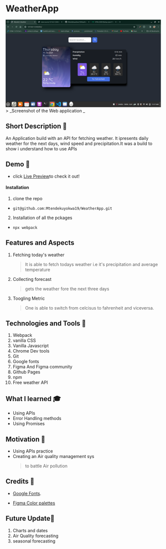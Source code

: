 # WeatherApp

![Screenshot of the overall setup](./readmepngs/weather.png) > _Screenshot of the Web application _

## Short Description 🎲

An Application build with an API for fetching weather. It ipresents daily weather for the next days, wind speed and precipitation.It was a build to show i understand how to use APIs

## Demo 🚴

- click [Live Preview]( https://mtendekuyokwa19.github.io/WeatherApp/)to check it out!

#### Installation

1. clone the repo

- `git@github.com:Mtendekuyokwa19/WeatherApp.git`

2. Installation of all the pckages

- `npx webpack`

## Features and Aspects

1. Fetching today's weather

   > It is able to fetch todays weather i.e it's precipitation and average temperature

2. Collecting forecast
   > gets the weather fore the next three days
3. Toogling Metric
   > One is able to switch from celcisus to fahrenheit and viceversa.

## Technologies and Tools 🔧

1.  Webpack
2.  vanilla CSS
3.  Vanilla Javascript
4.  Chrome Dev tools
5.  Git
6.  Google fonts
7.  Figma And Figma community
8.  Github Pages
9.  npm
10. Free weather API

## What I learned 🎓

- Using APIs
- Error Handling methods
- Using Promises

## Motivation 🧠

- Using APIs practice
- Creating an Air quality management sys
  > to battle Air pollution

## Credits 🤝

- [Google Fonts](https://fonts.google.com/specimen/Quicksand?query=Quicksand).

- [Figma Color palettes](<https://www.figma.com/file/kVuVeHcwCENaBn4kKAxhGt/Dashboard---Dark-And-Light-Modes-%7C-Color-Variables-(Community)?type=design&node-id=7-1619&mode=design&t=ng4IU85pFsnxovSB-0>)

## Future Update🔮

1. Charts and dates
2. Air Quality forecasting
3. seasonal forecasting
